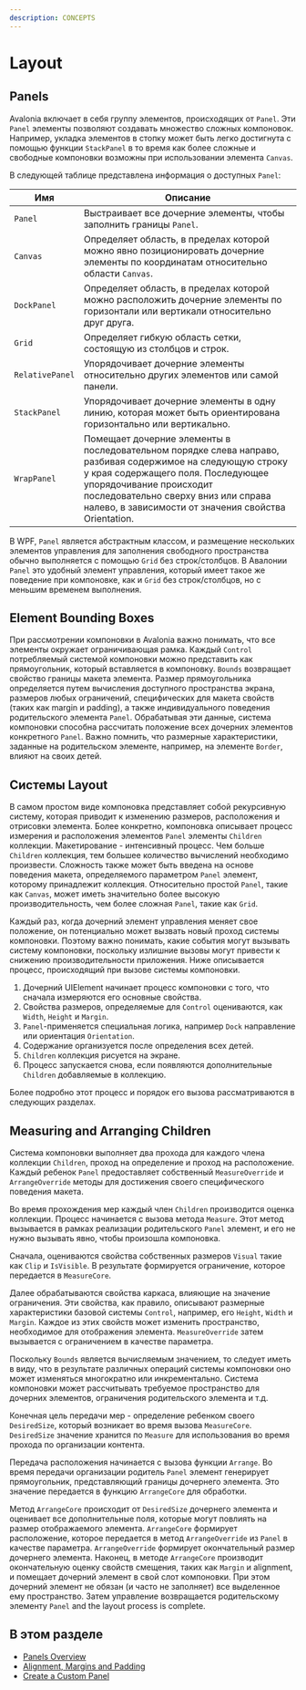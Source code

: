 ```yaml
---
description: CONCEPTS
---
```


# Layout

## Panels

Avalonia включает в себя группу элементов, происходящих от `Panel`. Эти `Panel` элементы позволяют создавать множество сложных компоновок. Например, укладка элементов в стопку может быть легко достигнута с помощью функции `StackPanel` в то время как более сложные и свободные компоновки возможны при использовании элемента `Canvas`.

В следующей таблице представлена информация о доступных `Panel`:

| Имя            | Описание                                                                                                                                                                                                                                                               |
| --------------- | ------------------------------------------------------------------------------------------------------------------------------------------------------------------------------------------------------------------------------------------------------------------------- |
| `Panel`         | Выстраивает все дочерние элементы, чтобы заполнить границы `Panel`.                                                                                                                                                                                                       |
| `Canvas`        | Определяет область, в пределах которой можно явно позиционировать дочерние элементы по координатам относительно области `Canvas`.                                                                                                                                         |
| `DockPanel`     | Определяет область, в пределах которой можно расположить дочерние элементы по горизонтали или вертикали относительно друг друга.                                                                                                                                          |
| `Grid`          | Определяет гибкую область сетки, состоящую из столбцов и строк.                                                                                                                                                                                                           |
| `RelativePanel` | Упорядочивает дочерние элементы относительно других элементов или самой панели.                                                                                                                                                                                           |
| `StackPanel`    | Упорядочивает дочерние элементы в одну линию, которая может быть ориентирована горизонтально или вертикально.                                                                                                                                                             |
| `WrapPanel`     | Помещает дочерние элементы в последовательном порядке слева направо, разбивая содержимое на следующую строку у края содержащего поля. Последующее упорядочивание происходит последовательно сверху вниз или справа налево, в зависимости от значения свойства Orientation.|

В WPF, `Panel` является абстрактным классом, и размещение нескольких элементов управления для заполнения свободного пространства обычно выполняется с помощью `Grid` без строк/столбцов. В Авалонии `Panel` это удобный элемент управления, который имеет такое же поведение при компоновке, как и `Grid` без строк/столбцов, но с меньшим временем выполнения.

## Element Bounding Boxes

При рассмотрении компоновки в Avalonia важно понимать, что все элементы окружает ограничивающая рамка. Каждый `Control` потребляемый системой компоновки можно представить как прямоугольник, который вставляется в компоновку. `Bounds`  возвращает свойство границы макета элемента. Размер прямоугольника определяется путем вычисления доступного пространства экрана, размеров любых ограничений, специфических для макета свойств (таких как margin и padding), а также индивидуального поведения родительского элемента `Panel`. Обрабатывая эти данные, система компоновки способна рассчитать положение всех дочерних элементов конкретного `Panel`. Важно помнить, что размерные характеристики, заданные на родительском элементе, например, на элементе  `Border`, влияют на своих детей.

## Системы Layout

В самом простом виде компоновка представляет собой рекурсивную систему, которая приводит к изменению размеров, расположения и отрисовки элемента. Более конкретно, компоновка описывает процесс измерения и расположения элементов `Panel` элементы `Children` коллекции. Макетирование - интенсивный процесс. Чем больше `Children` коллекция, тем большее количество вычислений необходимо произвести. Сложность также может быть введена на основе поведения макета, определяемого параметром `Panel` элемент, которому принадлежит коллекция. Относительно простой `Panel`, такие как `Canvas`, может иметь значительно более высокую производительность, чем более сложная `Panel`, такие как `Grid`.

Каждый раз, когда дочерний элемент управления меняет свое положение, он потенциально может вызвать новый проход системы компоновки. Поэтому важно понимать, какие события могут вызывать систему компоновки, поскольку излишние вызовы могут привести к снижению производительности приложения. Ниже описывается процесс, происходящий при вызове системы компоновки.

1. Дочерний UIElement начинает процесс компоновки с того, что сначала измеряются его основные свойства.
2. Свойства размеров, определяемые для `Control` оцениваются, как `Width`, `Height` и `Margin`.
3. `Panel`-применяется специальная логика, например `Dock` направление или ориентация `Orientation`.
4. Содержание организуется после определения всех детей.
5. `Children` коллекция рисуется на экране.
6. Процесс запускается снова, если появляются дополнительные `Children` добавляемые в коллекцию.

Более подробно этот процесс и порядок его вызова рассматриваются в следующих разделах.

## Measuring and Arranging Children

Система компоновки выполняет два прохода для каждого члена коллекции `Children`, проход на определение и проход на расположение. Каждый ребенок `Panel` предоставляет собственный `MeasureOverride` и `ArrangeOverride` методы для достижения своего специфического поведения макета.

Во время прохождения мер каждый член  `Children` производится оценка коллекции. Процесс начинается с вызова метода `Measure`. Этот метод вызывается в рамках реализации родительского `Panel` элемент, и его не нужно вызывать явно, чтобы произошла компоновка.

Сначала, оцениваются свойства собственных размеров `Visual` такие как `Clip` и `IsVisible`. В результате формируется ограничение, которое передается в `MeasureCore`.

Далее обрабатываются свойства каркаса, влияющие на значение ограничения. Эти свойства, как правило, описывают размерные характеристики базовой системы `Control`, например, его `Height`, `Width` и `Margin`. Каждое из этих свойств может изменить пространство, необходимое для отображения элемента. `MeasureOverride` затем вызывается с ограничением в качестве параметра.

Поскольку `Bounds` является вычисляемым значением, то следует иметь в виду, что в результате различных операций системы компоновки оно может изменяться многократно или инкрементально. Система компоновки может рассчитывать требуемое пространство для дочерних элементов, ограничения родительского элемента и т.д.

Конечная цель передачи мер - определение ребенком своего `DesiredSize`, который возникает во время вызова `MeasureCore`. `DesiredSize` значение хранится по `Measure` для использования во время прохода по организации контента.

Передача расположения начинается с вызова функции `Arrange`. Во время передачи организации родитель `Panel` элемент генерирует прямоугольник, представляющий границы дочернего элемента. Это значение передается в функцию `ArrangeCore` для обработки.

Метод `ArrangeCore` происходит от `DesiredSize` дочернего элемента и оценивает все дополнительные поля, которые могут повлиять на размер отображаемого элемента. `ArrangeCore` формирует расположение, которое передается в метод `ArrangeOverride` из `Panel` в качестве параметра. `ArrangeOverride` формирует окончательный размер дочернего элемента. Наконец, в методе `ArrangeCore` производит окончательную оценку свойств смещения, таких как `Margin` и alignment, и помещает дочерний элемент в свой слот компоновки. При этом дочерний элемент не обязан (и часто не заполняет) все выделенное ему пространство. Затем управление возвращается родительскому элементу `Panel` and the layout process is complete.

## В этом разделе

* [Panels Overview](panels-overview.md)
* [Alignment, Margins and Padding](alignment-margins-and-padding.md)
* [Create a Custom Panel](../../../guides/custom-controls/create-a-custom-panel.md)
